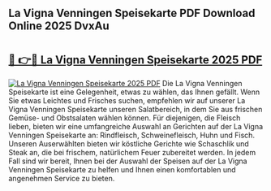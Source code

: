 ## La Vigna Venningen Speisekarte PDF Download Online 2025 DvxAu

# <h2><a href="http://gcb9nd.nevu.top/?p=La+Vigna+Venningen+Speisekarte">🔗 👉🔴 La Vigna Venningen Speisekarte 2025 PDF</a></h2>

[![La Vigna Venningen Speisekarte 2025 PDF](https://i.imgur.com/dBaPXMq.png)](http://gcb9nd.nevu.top/?p=La+Vigna+Venningen+Speisekarte)
Die La Vigna Venningen Speisekarte ist eine Gelegenheit, etwas zu wählen, das Ihnen gefällt. Wenn Sie etwas Leichtes und Frisches suchen, empfehlen wir auf unserer La Vigna Venningen Speisekarte unseren Salatbereich, in dem Sie aus frischen Gemüse- und Obstsalaten wählen können. Für diejenigen, die Fleisch lieben, bieten wir eine umfangreiche Auswahl an Gerichten auf der La Vigna Venningen Speisekarte an: Rindfleisch, Schweinefleisch, Huhn und Fisch. Unseren Auserwählten bieten wir köstliche Gerichte wie Schaschlik und Steak an, die bei frischem, natürlichem Feuer zubereitet werden. In jedem Fall sind wir bereit, Ihnen bei der Auswahl der Speisen auf der La Vigna Venningen Speisekarte zu helfen und Ihnen einen komfortablen und angenehmen Service zu bieten.
